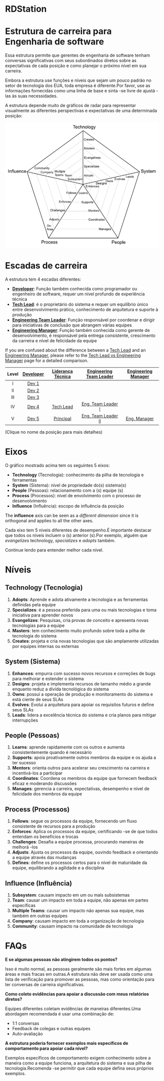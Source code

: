 # RDStation 
# Estrutura de carreira para Engenharia de software

Essa estrutura permite que gerentes de engenharia de software tenham conversas significativas com seus subordinados diretos sobre as expectativas de cada posição e como planejar o próximo nível em sua carreira.

Embora a estrutura use funções e níveis que sejam um pouco padrão no setor de tecnologia dos EUA, toda empresa é diferente.Por favor, use as informações fornecidas como uma linha de base e sinta -se livre de ajustá -las às suas necessidades.

A estrutura depende muito de gráficos de radar para representar visualmente as diferentes perspectivas e expectativas de uma determinada posição:

<picture>
  <source media="(prefers-color-scheme: dark)" srcset="charts/template-dark.png">
  <source media="(prefers-color-scheme: light)" srcset="charts/template.png">
  <img alt="Template Chart" src="charts/template.png">
</picture>

# Escadas de carreira

A estrutura tem 4 escadas diferentes:

* [**Developer**](Developer.md): Função também conhecida como programador ou engenheiro de software, requer um nível profundo de experiência técnica
* [**Tech Lead**](TechLead.md): é o proprietário do sistema e requer um equilíbrio único entre desenvolvimento prático, conhecimento de arquitetura e suporte à produção 
* [**Engineering Team Leader**](TechnicalProgramManager.md): Função responsável por coordenar e dirigir para iniciativas de conclusão que abrangem várias equipes
* [**Engineering Manager**](EngineeringManager.md): Função também conhecida como gerente de desenvolvimento, é responsável pela entrega consistente, crescimento da carreira e nível de felicidade da equipe

If you are confused about the difference between a [Tech Lead](TechLead.md) and an [Engineering Manager](EngineeringManager.md), please refer to the [Tech Lead vs Engineering Manager](TechLead-EngineeringManager.md) page for a detailed comparison.

| Level | [Developer](Developer.md) | [Liderança Técnica](TechLead.md) | [Engineering Team Leader](TechnicalProgramManager.md) | [Engineering Manager](EngineeringManager.md) |
| :---: | :---: | :---: | :---: |  :---: |
| l | [Dev 1](Developer.md#d1---developer-1) | | | |
| ll | [Dev 2](Developer.md#d2---developer-2) | | | |
| lll | [Dev 3](Developer.md#d3---developer-3) | | | |
| lV | [Dev 4](Developer.md#d4---developer-4) | [Tech Lead](TechLead.md#tl4---tech-lead-4) | [Eng. Team Leader l](TechnicalProgramManager.md#tpm4---technical-program-manager-4) | |
| V | [Dev 5](Developer.md#d5---developer-5) | [Principal](TechLead.md#tl5---tech-lead-5) | [Eng. Team Leader ll](TechnicalProgramManager.md#tpm5---technical-program-manager-5) | [Eng. Manager](EngineeringManager.md#em5---engineering-manager-5) |

(Clique no nome da posição para mais detalhes)

# Eixos

O gráfico mostrado acima tem os seguintes 5 eixos:
* **Technology** (Tecnologia): conhecimento da pilha de tecnologia e ferramentas
* **System** (Sistema): nível de propriedade do(s) sistema(s)
* **People** (Pessoas): relacionamento com a (s) equipe (s)
* **Process** (Processos): nível de envolvimento com o processo de desenvolvimento
* **Influence** (Influência): escopo de influência da posição

The **influence** axis can be seen as a *different dimension* since it is orthogonal and applies to all the other axes.

Cada eixo tem 5 níveis diferentes de desempenho.É importante destacar que todos os níveis incluem o (s) anterior (s).Por exemplo, alguém que *evangelizes* technology, *specializes* e *adopts* também.

Continue lendo para entender melhor cada nível.

# Níveis

## Technology (Tecnologia)

1. **Adopts**: Aprende e adota ativamente a tecnologia e as ferramentas definidas pela equipe
2. **Specializes**: é a pessoa preferida para uma ou mais tecnologias e toma iniciativa para aprender novos
3. **Evangelizes**: Pesquisas, cria provas de conceito e apresenta novas tecnologias para a equipe
4. **Masters**: tem conhecimento muito profundo sobre toda a pilha de tecnologia do sistema
5. **Creates**: projeta e cria novas tecnologias que são amplamente utilizadas por equipes internas ou externas

## System (Sistema)

1. **Enhances**: empurra com sucesso novos recursos e correções de bugs para melhorar e estender o sistema
2. **Designs**: projeta e implementa recursos de tamanho médio a grande enquanto reduz a dívida tecnológica do sistema
3. **Owns**: possui a operação de produção e monitoramento do sistema e está ciente de seus SLAs
4. **Evolves**: Evolui a arquitetura para apoiar os requisitos futuros e define seus SLAs
5. **Leads**: lidera a excelência técnica do sistema e cria planos para mitigar interrupções

## People (Pessoas)

1. **Learns**: aprende rapidamente com os outros e aumenta consistentemente quando é necessário
2. **Supports**: apoia proativamente outros membros da equipe e os ajuda a ter sucesso
3. **Mentors**: orienta outros para acelerar seu crescimento na carreira e incentivá-los a participar
4. **Coordinates**: Coordena os membros da equipe que fornecem feedback eficaz e moderando discussões
5. **Manages**: gerencia a carreira, expectativas, desempenho e nível de felicidade dos membros da equipe

## Process (Processos)

1. **Follows**: segue os processos da equipe, fornecendo um fluxo consistente de recursos para a produção
2. **Enforces**: Aplica os processos da equipe, certificando -se de que todos entendam os benefícios e trocas
3. **Challenges**: Desafia a equipe processa, procurando maneiras de melhorá -los
4. **Adjusts**: Ajusta os processos da equipe, ouvindo feedback e orientando a equipe através das mudanças
5. **Defines**: define os processos certos para o nível de maturidade da equipe, equilibrando a agilidade e a disciplina

## Influence (Influência)

1. **Subsystem**: causam impacto em um ou mais subsistemas
2. **Team**: causar um impacto em toda a equipe, não apenas em partes específicas
3. **Multiple Teams**: causar um impacto não apenas sua equipe, mas também em outras equipes
4. **Company**: causam impacto em toda a organização de tecnologia
5. **Community**: causam impacto na comunidade de tecnologia

# FAQs

**E se algumas pessoas não atingirem todos os pontos?**

Isso é muito normal, as pessoas geralmente são mais fortes em algumas áreas e mais fracas em outras.A estrutura não deve ser usada como uma lista de verificação para promover as pessoas, mas como orientação para ter conversas de carreira significativas.

<!-- **E se a escada de carreira da minha organização for diferente?**

Como a estrutura é de código aberto, você tem a oportunidade de adaptá -lo à sua organização.Sinta -se à vontade para usar o [modelo do gráfico] (gráficos/modeling.png) para definir seus próprios níveis.

**Quando uma pessoa está pronta para se mudar para o próximo nível?**

As empresas geralmente esperam que uma pessoa esteja se apresentando no próximo nível * de forma consistente por vários meses * antes de formalizar uma promoção. -->

**Como coleto evidências para apoiar a discussão com meus relatórios diretos?**

Equipes diferentes coletam evidências de maneiras diferentes.Uma abordagem recomendada é usar uma combinação de:
* 1:1 conversas
* Feedback de colegas e outras equipes
* Auto-avaliação

**A estrutura poderia fornecer exemplos mais específicos de comportamento para apoiar cada nível?**

Exemplos específicos de comportamento exigem conhecimento sobre a maneira como a equipe funciona, a arquitetura do sistema e sua pilha de tecnologia.Recomenda -se permitir que cada equipe defina seus próprios exemplos.

<!-- **TBD**

**Do you have any additional resources about the topic?**

* [The Manager's Path](http://shop.oreilly.com/product/0636920056843.do): Camille Fournier does an excellent job at describing the expectations and challenges of many engineering positions. Also, she provides good advice about writing a career ladder in chapter 9.

* [How to Be Good at Performance Appraisals](https://store.hbr.org/product/how-to-be-good-at-performance-appraisals-simple-effective-done-right/10295): Dick Grote explains in simple terms how to define job responsibilities and how to evaluate performance (results and behaviors).

# Other Pages

* [**Developer**](Developer.md)
* [**Tech Lead**](TechLead.md)
* [**Technical Program Manager**](TechnicalProgramManager.md)
* [**Engineering Manager**](EngineeringManager.md)
* [**Tech Lead vs Engineering Manager**](TechLead-EngineeringManager.md)
* [**Managing Managers**](Managing-Managers.md) -->
